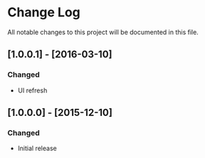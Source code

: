 # Change Log
All notable changes to this project will be documented in this file.

## [1.0.0.1] - [2016-03-10]
### Changed
- UI refresh

## [1.0.0.0] - [2015-12-10]
### Changed
- Initial release